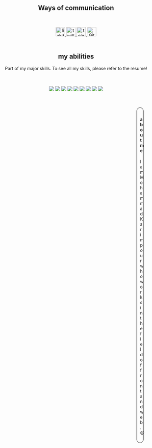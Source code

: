 <h2 align="center">Ways of communication</h2>

<p align="center" style="margin:50px 10px;">
  <a href="https://www.linkedin.com/in/mohammad-karimpour-801782223">
    <img src="https://www.vectorlogo.zone/logos/linkedin/linkedin-icon.svg" alt="linkdin" height="30" width="30">
  </a>

  <a href="https://twitter.com/Mohamma60799922?t=6ZjTfKRvgvcshy-94tYMUw&s=09">
    <img src="https://www.vectorlogo.zone/logos/twitter/twitter-icon.svg" 
    alt="twitter" height="30" width="30">
  </a>

  <a href="https://t.me/Mohammad_karimpour83">
    <img src="https://www.vectorlogo.zone/logos/telegram/telegram-icon.svg" 
    alt="telegram" height="30" width="30">
  </a>
  
  <a href="https://gitlab.com/mohammad.karimpour1383">
    <img src="https://www.vectorlogo.zone/logos/gitlab/gitlab-icon.svg" alt=" GitLab" height="30" width="30">
  </a>

</p>


<h2 align="center">my abilities</h2>

<p align="center">Part of my major skills. To see all my skills, please refer to the resume!</p>
<p align="center" style="margin: 50px 10px;">
  
  <img src="https://img.icons8.com/color/48/000000/sass.png"/>

  <img src="https://img.icons8.com/color/48/000000/javascript--v1.png"/>

  <img src="https://img.icons8.com/color/48/000000/npm.png"/>

  <img src="https://img.icons8.com/external-tal-revivo-shadow-tal-revivo/48/000000/external-vuejs-an-open-source-javascript-framework-for-building-user-interfaces-and-single-page-applications-logo-shadow-tal-revivo.png"/>

  <img src="https://img.icons8.com/external-tal-revivo-shadow-tal-revivo/48/000000/external-nuxt-js-a-free-and-open-source-web-application-framework-logo-shadow-tal-revivo.png"/>

  <img src="https://img.icons8.com/external-tal-revivo-color-tal-revivo/48/000000/external-typescript-an-open-source-programming-language-developed-and-maintained-by-microsoft-logo-color-tal-revivo.png"/>

  <img src="https://img.icons8.com/external-tal-revivo-shadow-tal-revivo/48/000000/external-webpack-a-module-bundler-its-main-purpose-is-to-bundle-javascript-files-for-usage-in-a-browser-logo-shadow-tal-revivo.png"/>

  <img src="https://img.icons8.com/external-tal-revivo-duo-tal-revivo/50/000000/external-jest-can-collect-code-coverage-information-from-entire-projects-logo-duo-tal-revivo.png"/>

  <img src="https://img.icons8.com/color/48/000000/git.png"/>
</p>

<div style="border: 1px solid black;margin: 30px 450px;border-radius: 20px;padding: 10px">
<h4 align="center">about me</h4>
<p align="center">
  I am Mohammad Karimpour who works in the field of front and
  web.😊
</p>
</div>

